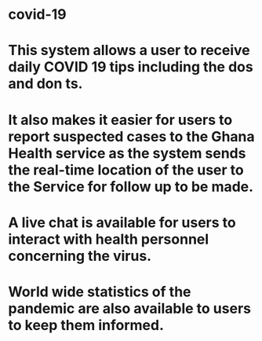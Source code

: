# covid-19

# This system allows a user to receive daily COVID 19 tips including the dos and don ts. 
# It also makes it easier for users to report suspected cases to the Ghana Health service as the system sends the real-time location of the user to the Service for follow up to be made. 
# A live chat is available for users to interact with health personnel concerning the virus. 
# World wide statistics of the pandemic are also available to users to keep them informed. 
